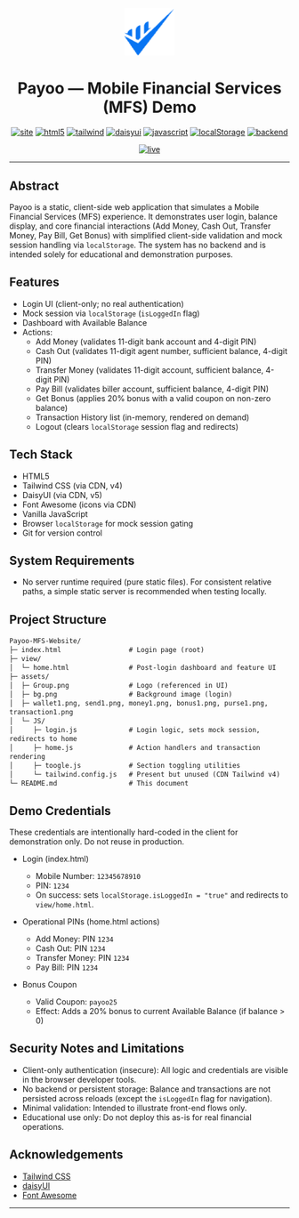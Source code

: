 <div align="center">

<img src="assets/Group.png" width="90" alt="Payoo logo" />

<h1>Payoo — Mobile Financial Services (MFS) Demo</h1>

<!-- Static badges (no repo required) -->

<a href="#"><img alt="site" src="https://img.shields.io/badge/site-static-blue?style=for-the-badge&logo=html5&logoColor=white" /></a>
<a href="#"><img alt="html5" src="https://img.shields.io/badge/HTML5-E34F26?style=for-the-badge&logo=html5&logoColor=white" /></a>
<a href="#"><img alt="tailwind" src="https://img.shields.io/badge/tailwindcss-v4-38B2AC?style=for-the-badge&logo=tailwindcss&logoColor=white" /></a>
<a href="#"><img alt="daisyui" src="https://img.shields.io/badge/daisyUI-v5-5A0EF8?style=for-the-badge" /></a>
<a href="#"><img alt="javascript" src="https://img.shields.io/badge/JavaScript-F7DF1E?style=for-the-badge&logo=javascript&logoColor=black" /></a>
<a href="#"><img alt="localStorage" src="https://img.shields.io/badge/storage-localStorage-ff9800?style=for-the-badge" /></a>
<a href="#"><img alt="backend" src="https://img.shields.io/badge/backend-none-lightgrey?style=for-the-badge" /></a>


<!-- Live demo (replace placeholders after publishing) -->

<a href="https://CodePoint-46615.github.io/Payoo-MFS-Website/"><img alt="live" src="https://img.shields.io/badge/Live%20Demo-GitHub%20Pages-2ea44f?style=for-the-badge&logo=github" /></a>

</div>

---

## Abstract

Payoo is a static, client-side web application that simulates a Mobile Financial Services (MFS) experience. It demonstrates user login, balance display, and core financial interactions (Add Money, Cash Out, Transfer Money, Pay Bill, Get Bonus) with simplified client-side validation and mock session handling via `localStorage`. The system has no backend and is intended solely for educational and demonstration purposes.


## Features
- Login UI (client-only; no real authentication)
- Mock session via `localStorage` (`isLoggedIn` flag)
- Dashboard with Available Balance
- Actions:
  - Add Money (validates 11-digit bank account and 4-digit PIN)
  - Cash Out (validates 11-digit agent number, sufficient balance, 4-digit PIN)
  - Transfer Money (validates 11-digit account, sufficient balance, 4-digit PIN)
  - Pay Bill (validates biller account, sufficient balance, 4-digit PIN)
  - Get Bonus (applies 20% bonus with a valid coupon on non-zero balance)
  - Transaction History list (in-memory, rendered on demand)
  - Logout (clears `localStorage` session flag and redirects)

## Tech Stack
- HTML5
- Tailwind CSS (via CDN, v4)
- DaisyUI (via CDN, v5)
- Font Awesome (icons via CDN)
- Vanilla JavaScript
- Browser `localStorage` for mock session gating
- Git for version control

## System Requirements
- No server runtime required (pure static files). For consistent relative paths, a simple static server is recommended when testing locally.

## Project Structure
```
Payoo-MFS-Website/
├─ index.html                 # Login page (root)
├─ view/
│  └─ home.html               # Post-login dashboard and feature UI
├─ assets/
│  ├─ Group.png               # Logo (referenced in UI)
│  ├─ bg.png                  # Background image (login)
│  ├─ wallet1.png, send1.png, money1.png, bonus1.png, purse1.png, transaction1.png
│  └─ JS/
│     ├─ login.js             # Login logic, sets mock session, redirects to home
│     ├─ home.js              # Action handlers and transaction rendering
│     ├─ toogle.js            # Section toggling utilities
│     └─ tailwind.config.js   # Present but unused (CDN Tailwind v4)
└─ README.md                  # This document
```

## Demo Credentials
These credentials are intentionally hard-coded in the client for demonstration only. Do not reuse in production.

- Login (index.html)
  - Mobile Number: `12345678910`
  - PIN: `1234`
  - On success: sets `localStorage.isLoggedIn = "true"` and redirects to `view/home.html`.

- Operational PINs (home.html actions)
  - Add Money: PIN `1234`
  - Cash Out: PIN `1234`
  - Transfer Money: PIN `1234`
  - Pay Bill: PIN `1234`

- Bonus Coupon
  - Valid Coupon: `payoo25`
  - Effect: Adds a 20% bonus to current Available Balance (if balance > 0)

## Security Notes and Limitations
- Client-only authentication (insecure): All logic and credentials are visible in the browser developer tools.
- No backend or persistent storage: Balance and transactions are not persisted across reloads (except the `isLoggedIn` flag for navigation).
- Minimal validation: Intended to illustrate front-end flows only.
- Educational use only: Do not deploy this as-is for real financial operations.

## Acknowledgements
- [Tailwind CSS](https://tailwindcss.com/)
- [daisyUI](https://daisyui.com/)
- [Font Awesome](https://fontawesome.com/)



---
